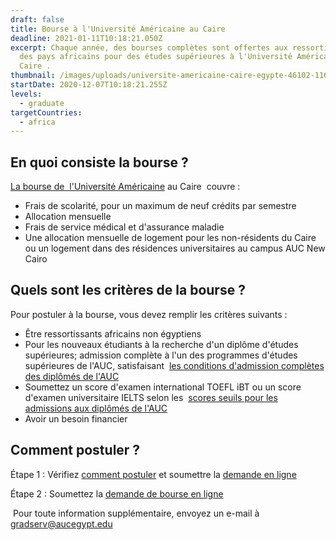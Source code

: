 ```yaml
---
draft: false
title: Bourse à l'Université Américaine au Caire
deadline: 2021-01-11T10:18:21.050Z
excerpt: Chaque année, des bourses complètes sont offertes aux ressortissants
  des pays africains pour des études supérieures à l'Université Américaine au
  Caire .
thumbnail: /images/uploads/universite-americaine-caire-egypte-46102-11677563.jpg
startDate: 2020-12-07T10:18:21.255Z
levels:
  - graduate
targetCountries:
  - africa
---
```

## En quoi consiste la bourse ?

[La bourse de  l'Université Américaine](https://www.aucegypt.edu/admissions/fellowships/listings/african-graduate) au Caire  couvre :

* Frais de scolarité, pour un maximum de neuf crédits par semestre
* Allocation mensuelle
* Frais de service médical et d'assurance maladie
* Une allocation mensuelle de logement pour les non-résidents du Caire ou un logement dans des résidences universitaires au campus AUC New Cairo

## Quels sont les critères de la bourse ?

Pour postuler à la bourse, vous devez remplir les critères suivants : 

* Être ressortissants africains non égyptiens
* Pour les nouveaux étudiants à la recherche d'un diplôme d'études supérieures; admission complète à l'un des programmes d'études supérieures de l'AUC, satisfaisant  [les conditions d'admission complètes des diplômés de l'AUC](http://www.aucegypt.edu/admissions/graduate/admissions-requirements)
* Soumettez un score d'examen international TOEFL iBT ou un score d'examen universitaire IELTS selon les  [scores seuils pour les admissions aux diplômés de l'AUC](https://documents.aucegypt.edu/docs/admissions/GR_SSC%20TOEFL-IELTS.pdf)
* Avoir un besoin financier

## Comment postuler ?

Étape 1 : Vérifiez [comment postuler](http://www.aucegypt.edu/admissions/graduate/how-apply) et soumettre la [demande en ligne](https://www.applyweb.com/auc/index.ftl)

Étape 2 : Soumettez la [demande de bourse en ligne](https://ssb.aucegypt.edu:4444/PROD/twbkwbis.P_GenMenu?name=homepage)

 Pour toute information supplémentaire, envoyez un e-mail à  gradserv@aucegypt.edu